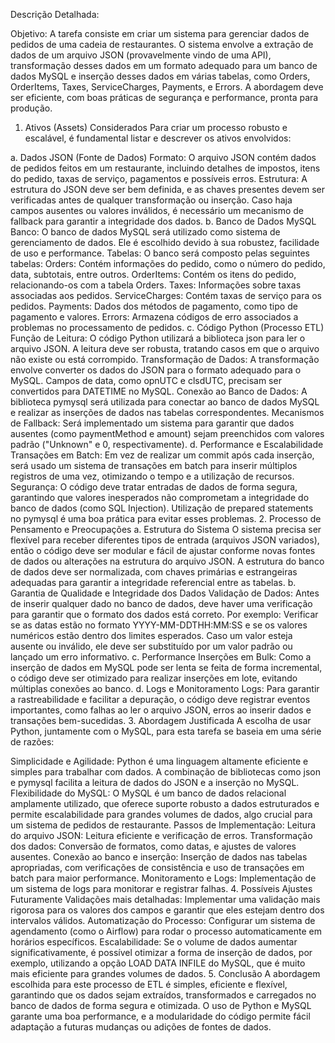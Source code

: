  Descrição Detalhada:

 Objetivo:
A tarefa consiste em criar um sistema para gerenciar dados de pedidos de uma cadeia de restaurantes. O sistema envolve a extração de dados de um arquivo JSON (provavelmente vindo de uma API), transformação desses dados em um formato adequado para um banco de dados MySQL e inserção desses dados em várias tabelas, como Orders, OrderItems, Taxes, ServiceCharges, Payments, e Errors. A abordagem deve ser eficiente, com boas práticas de segurança e performance, pronta para produção.

1. Ativos (Assets) Considerados
Para criar um processo robusto e escalável, é fundamental listar e descrever os ativos envolvidos:

a. Dados JSON (Fonte de Dados)
Formato: O arquivo JSON contém dados de pedidos feitos em um restaurante, incluindo detalhes de impostos, itens do pedido, taxas de serviço, pagamentos e possíveis erros.
Estrutura: A estrutura do JSON deve ser bem definida, e as chaves presentes devem ser verificadas antes de qualquer transformação ou inserção. Caso haja campos ausentes ou valores inválidos, é necessário um mecanismo de fallback para garantir a integridade dos dados.
b. Banco de Dados MySQL
Banco: O banco de dados MySQL será utilizado como sistema de gerenciamento de dados. Ele é escolhido devido à sua robustez, facilidade de uso e performance.
Tabelas: O banco será composto pelas seguintes tabelas:
Orders: Contém informações do pedido, como o número do pedido, data, subtotais, entre outros.
OrderItems: Contém os itens do pedido, relacionando-os com a tabela Orders.
Taxes: Informações sobre taxas associadas aos pedidos.
ServiceCharges: Contém taxas de serviço para os pedidos.
Payments: Dados dos métodos de pagamento, como tipo de pagamento e valores.
Errors: Armazena códigos de erro associados a problemas no processamento de pedidos.
c. Código Python (Processo ETL)
Função de Leitura: O código Python utilizará a biblioteca json para ler o arquivo JSON. A leitura deve ser robusta, tratando casos em que o arquivo não existe ou está corrompido.
Transformação de Dados: A transformação envolve converter os dados do JSON para o formato adequado para o MySQL. Campos de data, como opnUTC e clsdUTC, precisam ser convertidos para DATETIME no MySQL.
Conexão ao Banco de Dados: A biblioteca pymysql será utilizada para conectar ao banco de dados MySQL e realizar as inserções de dados nas tabelas correspondentes.
Mecanismos de Fallback: Será implementado um sistema para garantir que dados ausentes (como paymentMethod e amount) sejam preenchidos com valores padrão ("Unknown" e 0, respectivamente).
d. Performance e Escalabilidade
Transações em Batch: Em vez de realizar um commit após cada inserção, será usado um sistema de transações em batch para inserir múltiplos registros de uma vez, otimizando o tempo e a utilização de recursos.
Segurança: O código deve tratar entradas de dados de forma segura, garantindo que valores inesperados não comprometam a integridade do banco de dados (como SQL Injection). Utilização de prepared statements no pymysql é uma boa prática para evitar esses problemas.
2. Processo de Pensamento e Preocupações
a. Estrutura do Sistema
O sistema precisa ser flexível para receber diferentes tipos de entrada (arquivos JSON variados), então o código deve ser modular e fácil de ajustar conforme novas fontes de dados ou alterações na estrutura do arquivo JSON.
A estrutura do banco de dados deve ser normalizada, com chaves primárias e estrangeiras adequadas para garantir a integridade referencial entre as tabelas.
b. Garantia de Qualidade e Integridade dos Dados
Validação de Dados: Antes de inserir qualquer dado no banco de dados, deve haver uma verificação para garantir que o formato dos dados está correto. Por exemplo:
Verificar se as datas estão no formato YYYY-MM-DDTHH:MM:SS e se os valores numéricos estão dentro dos limites esperados.
Caso um valor esteja ausente ou inválido, ele deve ser substituído por um valor padrão ou lançado um erro informativo.
c. Performance
Inserções em Bulk: Como a inserção de dados em MySQL pode ser lenta se feita de forma incremental, o código deve ser otimizado para realizar inserções em lote, evitando múltiplas conexões ao banco.
d. Logs e Monitoramento
Logs: Para garantir a rastreabilidade e facilitar a depuração, o código deve registrar eventos importantes, como falhas ao ler o arquivo JSON, erros ao inserir dados e transações bem-sucedidas.
3. Abordagem Justificada
A escolha de usar Python, juntamente com o MySQL, para esta tarefa se baseia em uma série de razões:

Simplicidade e Agilidade: Python é uma linguagem altamente eficiente e simples para trabalhar com dados. A combinação de bibliotecas como json e pymysql facilita a leitura de dados do JSON e a inserção no MySQL.
Flexibilidade do MySQL: O MySQL é um banco de dados relacional amplamente utilizado, que oferece suporte robusto a dados estruturados e permite escalabilidade para grandes volumes de dados, algo crucial para um sistema de pedidos de restaurante.
Passos de Implementação:
Leitura do arquivo JSON: Leitura eficiente e verificação de erros.
Transformação dos dados: Conversão de formatos, como datas, e ajustes de valores ausentes.
Conexão ao banco e inserção: Inserção de dados nas tabelas apropriadas, com verificações de consistência e uso de transações em batch para maior performance.
Monitoramento e Logs: Implementação de um sistema de logs para monitorar e registrar falhas.
4. Possíveis Ajustes Futuramente
Validações mais detalhadas: Implementar uma validação mais rigorosa para os valores dos campos e garantir que eles estejam dentro dos intervalos válidos.
Automatização do Processo: Configurar um sistema de agendamento (como o Airflow) para rodar o processo automaticamente em horários específicos.
Escalabilidade: Se o volume de dados aumentar significativamente, é possível otimizar a forma de inserção de dados, por exemplo, utilizando a opção LOAD DATA INFILE do MySQL, que é muito mais eficiente para grandes volumes de dados.
5. Conclusão
A abordagem escolhida para este processo de ETL é simples, eficiente e flexível, garantindo que os dados sejam extraídos, transformados e carregados no banco de dados de forma segura e otimizada. O uso de Python e MySQL garante uma boa performance, e a modularidade do código permite fácil adaptação a futuras mudanças ou adições de fontes de dados.
